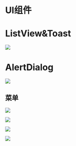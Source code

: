 # UI组件

# ListView&Toast

![](./img/1.png)

# AlertDialog

![](./img/2.png)

## 菜单

![](./img/3.png)

![](./img/4.png)

![](./img/5.png)

![](./img/6.png)







